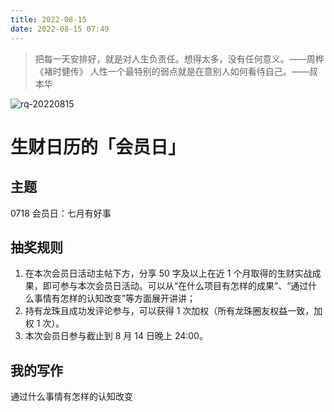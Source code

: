 ```yaml
---
title: 2022-08-15
date: 2022-08-15 07:49
---
```


> 把每一天安排好，就是对人生负责任。想得太多，没有任何意义。——周桦《褚时健传》
> 人性一个最特别的弱点就是在意别人如何看待自己。——叔本华

![rq-20220815](http://images.iotop.work/uPic/20220815-rq-20220815.jpg)

# 生财日历的「会员日」

## 主题
0718 会员日：七月有好事

## 抽奖规则
1. 在本次会员日活动主帖下方，分享 50 字及以上在近 1 个月取得的生财实战成果，即可参与本次会员日活动。可以从“在什么项目有怎样的成果”、“通过什么事情有怎样的认知改变”等方面展开讲讲；
2. 持有龙珠且成功发评论参与，可以获得 1 次加权（所有龙珠圈友权益一致，加权 1 次）。
3. 本次会员日参与截止到 8 月 14 日晚上 24:00。

## 我的写作
通过什么事情有怎样的认知改变